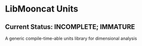 # LibMooncat Units
## Current Status: INCOMPLETE; IMMATURE

A generic compile-time-able units library for dimensional analysis

